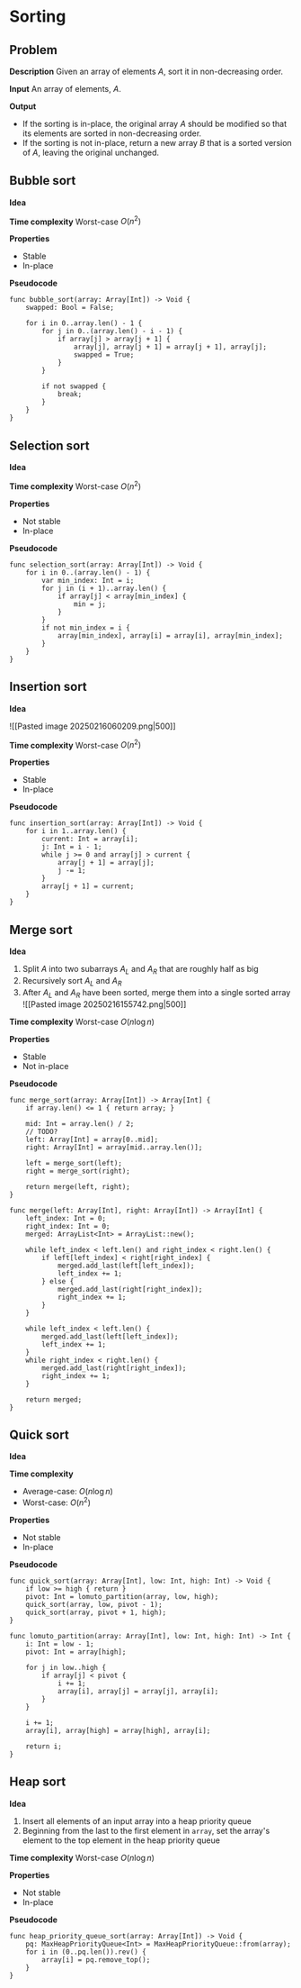 # Sorting

## Problem

**Description**
Given an array of elements $A$, sort it in non-decreasing order.

**Input**
An array of elements, $A$.

**Output**
- If the sorting is in-place, the original array $A$ should be modified so that its elements are sorted in non-decreasing order.
- If the sorting is not in-place, return a new array $B$ that is a sorted version of $A$, leaving the original unchanged.

## Bubble sort

**Idea**

**Time complexity** 
Worst-case $O(n^2)$

**Properties**
- Stable
- In-place

**Pseudocode**
```
func bubble_sort(array: Array[Int]) -> Void {
    swapped: Bool = False;

    for i in 0..array.len() - 1 {
        for j in 0..(array.len() - i - 1) {
            if array[j] > array[j + 1] {
                array[j], array[j + 1] = array[j + 1], array[j];
                swapped = True;
            }
        }

        if not swapped {
            break;
        }
    }
}
```

## Selection sort

**Idea**

**Time complexity**
Worst-case $O(n^2)$

**Properties**
- Not stable
- In-place

**Pseudocode**
```
func selection_sort(array: Array[Int]) -> Void {
	for i in 0..(array.len() - 1) {
		var min_index: Int = i;
		for j in (i + 1)..array.len() {
			if array[j] < array[min_index] {
				min = j;
			}
		}
		if not min_index = i {
			array[min_index], array[i] = array[i], array[min_index];
		}
	}
}
```

## Insertion sort

**Idea**

![[Pasted image 20250216060209.png|500]]

**Time complexity**
Worst-case $O(n^2)$ 

**Properties**
- Stable
- In-place

**Pseudocode**
```
func insertion_sort(array: Array[Int]) -> Void {
	for i in 1..array.len() {
		current: Int = array[i];
		j: Int = i - 1;
		while j >= 0 and array[j] > current {
			array[j + 1] = array[j];
			j -= 1;
		}
		array[j + 1] = current;
	}
}
```

## Merge sort

**Idea**
1. Split $A$ into two subarrays $A_L$ and $A_R$ that are roughly half as big
2. Recursively sort $A_L$ and $A_R$
3. After $A_L$ and $A_R$ have been sorted, merge them into a single sorted array
![[Pasted image 20250216155742.png|500]]

**Time complexity**
Worst-case $O(n \log n)$ 

**Properties**
- Stable
- Not in-place

**Pseudocode**
```
func merge_sort(array: Array[Int]) -> Array[Int] {
    if array.len() <= 1 { return array; }

    mid: Int = array.len() / 2;
    // TODO?
    left: Array[Int] = array[0..mid];
    right: Array[Int] = array[mid..array.len()];

    left = merge_sort(left);
    right = merge_sort(right);

    return merge(left, right);
}

func merge(left: Array[Int], right: Array[Int]) -> Array[Int] {
    left_index: Int = 0;
    right_index: Int = 0;
    merged: ArrayList<Int> = ArrayList::new();

    while left_index < left.len() and right_index < right.len() {
        if left[left_index] < right[right_index] {
            merged.add_last(left[left_index]);
            left_index += 1;
        } else {
            merged.add_last(right[right_index]);
            right_index += 1;
        }
    }

    while left_index < left.len() {
        merged.add_last(left[left_index]);
        left_index += 1;
    }
    while right_index < right.len() {
        merged.add_last(right[right_index]);
        right_index += 1;
    }

    return merged;
}
```

## Quick sort

**Idea**

**Time complexity**
- Average-case: $O(n \log n)$
- Worst-case: $O(n^2)$

**Properties**
- Not stable
- In-place

**Pseudocode**
```
func quick_sort(array: Array[Int], low: Int, high: Int) -> Void {
	if low >= high { return }
	pivot: Int = lomuto_partition(array, low, high);
	quick_sort(array, low, pivot - 1);
	quick_sort(array, pivot + 1, high);
}

func lomuto_partition(array: Array[Int], low: Int, high: Int) -> Int {
    i: Int = low - 1;
    pivot: Int = array[high];

    for j in low..high {
        if array[j] < pivot {
            i += 1;
            array[i], array[j] = array[j], array[i];
        }
    }

    i += 1;
    array[i], array[high] = array[high], array[i];

    return i;
}
```

## Heap sort

**Idea**
1. Insert all elements of an input array into a heap priority queue
2. Beginning from the last to the first element in `array`, set the array's element to the top element in the heap priority queue 

**Time complexity**
Worst-case $O(n \log n)$

**Properties**
- Not stable
- In-place

**Pseudocode**
```
func heap_priority_queue_sort(array: Array[Int]) -> Void {
	pq: MaxHeapPriorityQueue<Int> = MaxHeapPriorityQueue::from(array);
	for i in (0..pq.len()).rev() {
		array[i] = pq.remove_top();
	}
}
```


